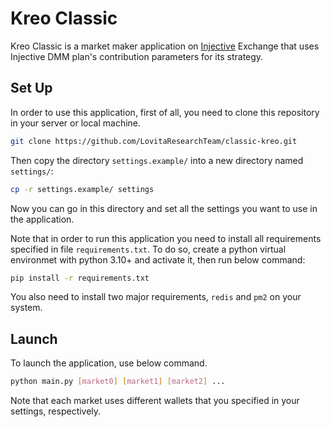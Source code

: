 # Kreo Classic

Kreo Classic is a market maker application on [Injective](http://https://injective.com/ "Injective") Exchange that uses Injective DMM plan's contribution parameters for its strategy. 

## Set Up
In order to use this application, first of all, you need to clone this repository in your server or local machine. 
```bash
git clone https://github.com/LovitaResearchTeam/classic-kreo.git
```
Then copy the directory `settings.example/` into a new directory named `settings/`:
```bash
cp -r settings.example/ settings
```
Now you can go in this directory and set all the settings you want to use in the application.

Note that in order to run this application you need to install all requirements specified in file `requirements.txt`. To do so, create a python virtual environmet with python 3.10+ and activate it, then run below command:
```bash
pip install -r requirements.txt
```
You also need to install two major requirements, `redis` and `pm2` on your system.

## Launch
To launch the application, use below command.
```bash
python main.py [market0] [market1] [market2] ...
```
Note that each market uses different wallets that you specified in your settings, respectively.
